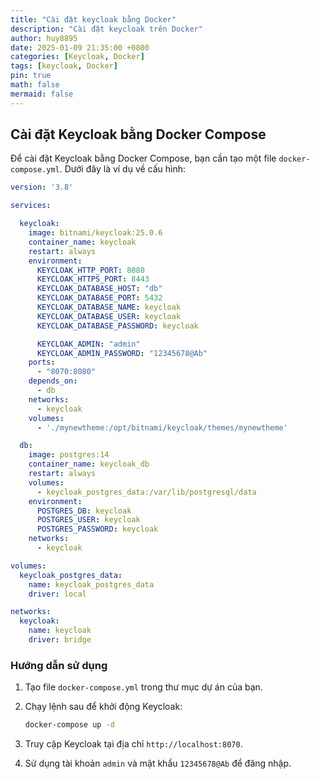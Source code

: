```yaml
---
title: "Cài đặt keycloak bằng Docker"
description: "Cài đặt keycloak trên Docker"
author: huy8895
date: 2025-01-09 21:35:00 +0800
categories: [Keycloak, Docker]
tags: [keycloak, Docker]
pin: true
math: false
mermaid: false
---
```


## Cài đặt Keycloak bằng Docker Compose

Để cài đặt Keycloak bằng Docker Compose, bạn cần tạo một file `docker-compose.yml`. Dưới đây là ví dụ về cấu hình:
```yaml
version: '3.8'

services:

  keycloak:
    image: bitnami/keycloak:25.0.6
    container_name: keycloak
    restart: always
    environment:
      KEYCLOAK_HTTP_PORT: 8080
      KEYCLOAK_HTTPS_PORT: 8443
      KEYCLOAK_DATABASE_HOST: "db"
      KEYCLOAK_DATABASE_PORT: 5432
      KEYCLOAK_DATABASE_NAME: keycloak
      KEYCLOAK_DATABASE_USER: keycloak
      KEYCLOAK_DATABASE_PASSWORD: keycloak

      KEYCLOAK_ADMIN: "admin"
      KEYCLOAK_ADMIN_PASSWORD: "12345678@Ab"
    ports:
      - "8070:8080"
    depends_on:
      - db
    networks:
      - keycloak
    volumes:
      - './mynewtheme:/opt/bitnami/keycloak/themes/mynewtheme'

  db:
    image: postgres:14
    container_name: keycloak_db
    restart: always
    volumes:
      - keycloak_postgres_data:/var/lib/postgresql/data
    environment:
      POSTGRES_DB: keycloak
      POSTGRES_USER: keycloak
      POSTGRES_PASSWORD: keycloak
    networks:
      - keycloak

volumes:
  keycloak_postgres_data:
    name: keycloak_postgres_data
    driver: local

networks:
  keycloak:
    name: keycloak
    driver: bridge
```

### Hướng dẫn sử dụng

1. Tạo file `docker-compose.yml` trong thư mục dự án của bạn.
2. Chạy lệnh sau để khởi động Keycloak:

   ```bash
   docker-compose up -d
   ```

3. Truy cập Keycloak tại địa chỉ `http://localhost:8070`.

4. Sử dụng tài khoản `admin` và mật khẩu `12345678@Ab` để đăng nhập.
